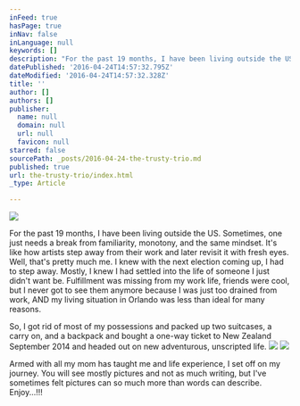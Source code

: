 ```yaml
---
inFeed: true
hasPage: true
inNav: false
inLanguage: null
keywords: []
description: "For the past 19 months, I have been living outside the US. Sometimes, one just needs a break from familiarity, monotony, and the same mindset. It's like how artists step away from their work and later revisit it with fresh eyes. Well, that's pretty much me. I knew with the next election coming up, I had to step away. Mostly, I knew I had settled into the life of someone I just didn't want be. Fulfillment was missing from my work life, friends were cool, but I never got to see them anymore because I was just too drained from work, AND my living situation in Orlando was less than ideal for many reasons. "
datePublished: '2016-04-24T14:57:32.795Z'
dateModified: '2016-04-24T14:57:32.328Z'
title: ''
author: []
authors: []
publisher:
  name: null
  domain: null
  url: null
  favicon: null
starred: false
sourcePath: _posts/2016-04-24-the-trusty-trio.md
published: true
url: the-trusty-trio/index.html
_type: Article

---
```

![](https://the-grid-user-content.s3-us-west-2.amazonaws.com/3b28e5c1-e594-4dc8-bcf0-07efba3ed48e.jpg)

For the past 19 months, I have been living outside the US. Sometimes, one just needs a break from familiarity, monotony, and the same mindset. It's like how artists step away from their work and later revisit it with fresh eyes. Well, that's pretty much me. I knew with the next election coming up, I had to step away. Mostly, I knew I had settled into the life of someone I just didn't want be. Fulfillment was missing from my work life, friends were cool, but I never got to see them anymore because I was just too drained from work, AND my living situation in Orlando was less than ideal for many reasons. 

So, I got rid of most of my possessions and packed up two suitcases, a carry on, and a backpack and bought a one-way ticket to New Zealand September 2014 and headed out on new adventurous, unscripted life. ![](https://the-grid-user-content.s3-us-west-2.amazonaws.com/a7f237bc-9434-4ebc-b8c9-eea65804686e.jpg)
![](https://the-grid-user-content.s3-us-west-2.amazonaws.com/b9fdec32-2c4f-4391-a4d8-6120e3a17f13.jpg)

Armed with all my mom has taught me and life experience, I set off on my journey. You will see mostly pictures and not as much writing, but I've sometimes felt pictures can so much more than words can describe. Enjoy...!!!